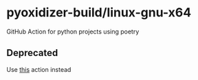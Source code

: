 # pyoxidizer-build/linux-gnu-x64
GitHub Action for python projects using poetry

## **Deprecated**
Use [this](https://github.com/henningWoehr/actions/tree/main/pyoxidizer-build) action instead